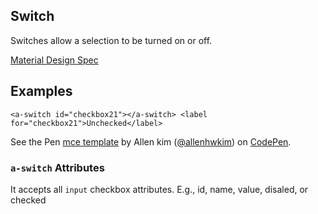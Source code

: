 <a name="Switch"></a>

## Switch
Switches allow a selection to be turned on or off.

[Material Design Spec](https://material.io/guidelines/components/selection-controls.html#)

## Examples
```
<a-switch id="checkbox21"></a-switch> <label for="checkbox21">Unchecked</label>
```

<p data-height="300" data-theme-id="32189" data-slug-hash="BJmaeb" data-default-tab="html,result" data-user="allenhwkim" data-embed-version="2" data-pen-title="mce template" class="codepen">See the Pen <a href="https://codepen.io/allenhwkim/pen/PEJKKo/">mce template</a> by Allen kim (<a href="https://codepen.io/allenhwkim">@allenhwkim</a>) on <a href="https://codepen.io">CodePen</a>.</p>
<script async src="https://production-assets.codepen.io/assets/embed/ei.js"></script>

### `a-switch` Attributes 
It accepts all `input` checkbox attributes. E.g., id, name, value, disaled, or checked

